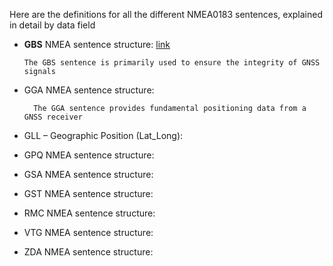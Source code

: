 
Here are the definitions for all the different NMEA0183 sentences, explained in detail by data field

- **GBS** NMEA sentence structure: [link](https://github.com/MicroControleurMonde/RP2040_GPS_NMEA/blob/main/NMEA_sentences_definitions/GBS%20NMEA%20sentence%20structure.txt)

      The GBS sentence is primarily used to ensure the integrity of GNSS signals
  
- GGA NMEA sentence structure:

        The GGA sentence provides fundamental positioning data from a GNSS receiver

- GLL – Geographic Position (Lat_Long):
- GPQ  NMEA sentence structure:
- GSA NMEA sentence structure:
- GST NMEA sentence structure:
- RMC NMEA sentence structure:
- VTG NMEA sentence structure:
- ZDA NMEA sentence structure:
